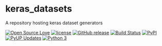 # keras_datasets

A repository hosting keras dataset generators

[![Open Source Love](https://badges.frapsoft.com/os/v2/open-source.svg?v=103)](https://opensource.org/licenses/MIT/)
[![license](https://img.shields.io/github/license/DEKHTIARJonathan/keras-datasets.svg)](https://github.com/DEKHTIARJonathan/keras-datasets/releases)
[![GitHub release](https://img.shields.io/github/release/DEKHTIARJonathan/keras-datasets.svg)](https://github.com/DEKHTIARJonathan/keras-datasets)
[![Build Status](https://travis-ci.org/DEKHTIARJonathan/keras-datasets.svg?branch=master)](https://travis-ci.org/DEKHTIARJonathan/keras-datasets)
[![PyPI](https://img.shields.io/pypi/v/keras-datasets.svg)](https://pypi.python.org/pypi/keras-datasets/)
[![PyUP Updates](https://pyup.io/repos/github/DEKHTIARJonathan/keras-datasets/shield.svg)](https://pyup.io/repos/github/DEKHTIARJonathan/keras-datasets/)
[![Python 3](https://pyup.io/repos/github/DEKHTIARJonathan/keras-datasets/python-3-shield.svg)](https://pyup.io/repos/github/DEKHTIARJonathan/keras-datasets/)

